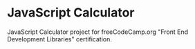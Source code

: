 # JavaScript Calculator
 JavaScript Calculator project for freeCodeCamp.org "Front End Development Libraries" certification.
